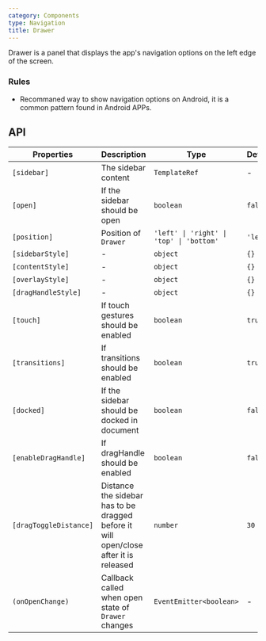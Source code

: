 ```yaml
---
category: Components
type: Navigation
title: Drawer
---
```


Drawer is a panel that displays the app's navigation options on the left edge of the screen.

### Rules

- Recommaned way to show navigation options on Android, it is a common pattern found in Android APPs.

## API

| Properties | Description | Type | Default |
|-----------|------------|------|--------|
| `[sidebar]` | The sidebar content | `TemplateRef` | - |
| `[open]` | If the sidebar should be open | `boolean` | `false` |
| `[position]` | Position of `Drawer` | `'left' \| 'right' \| 'top' \| 'bottom'` | `'left'` |
| `[sidebarStyle]` | - | `object` | `{}` |
| `[contentStyle]` | - | `object` | `{}` |
| `[overlayStyle]` | - | `object` | `{}` |
| `[dragHandleStyle]` | - | `object` | `{}` |
| `[touch]` | If touch gestures should be enabled | `boolean` | `true` |
| `[transitions]` | If transitions should be enabled | `boolean` | `true` |
| `[docked]` | If the sidebar should be docked in document | `boolean` | `false` |
| `[enableDragHandle]` | If dragHandle should be enabled | `boolean` | `false` |
| `[dragToggleDistance]` | Distance the sidebar has to be dragged before it will open/close after it is released | `number` | `30` |
| `(onOpenChange)` | Callback called when open state of `Drawer` changes | `EventEmitter<boolean>` | - |